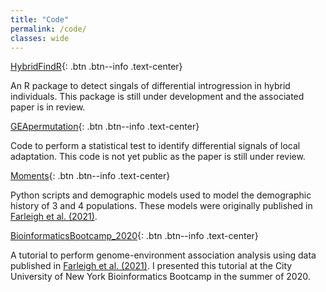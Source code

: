 ```yaml
---
title: "Code"
permalink: /code/
classes: wide
---
```


[HybridFindR](https://github.com/kfarleigh/HybridFindR){: .btn .btn--info .text-center}

An R package to detect singals of differential introgression in hybrid individuals. This package is still under development and the associated paper is in review.

[GEApermutation](https://github.com/kfarleigh/GEApermutation){: .btn .btn--info .text-center}

Code to perform a statistical test to identify differential signals of local adaptation. This code is not yet public as the paper is still under review. 

[Moments](https://github.com/kfarleigh/Moments){: .btn .btn--info .text-center}

Python scripts and demographic models used to model the demographic history of 3 and 4 populations. These models were originally published in [Farleigh et al. (2021)](https://onlinelibrary.wiley.com/doi/abs/10.1111/mec.16070).

[BioinformaticsBootcamp_2020](https://github.com/kfarleigh/BioinformaticsBootcamp_2020){: .btn .btn--info .text-center}

A tutorial to perform genome-environment association analysis using data published in [Farleigh et al. (2021)](https://onlinelibrary.wiley.com/doi/abs/10.1111/mec.16070). I presented this tutorial at the City University of New York Bioinformatics Bootcamp in the summer of 2020.
